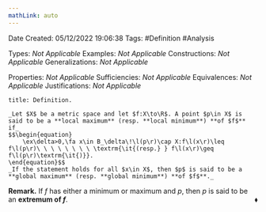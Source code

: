 ```yaml
---
mathLink: auto
---
```


<div class="topSpace"></div>

Date Created: 05/12/2022 19:06:38
Tags: #Definition #Analysis

Types: _Not Applicable_
Examples: _Not Applicable_
Constructions: _Not Applicable_
Generalizations: _Not Applicable_

Properties: _Not Applicable_
Sufficiencies: _Not Applicable_
Equivalences: _Not Applicable_
Justifications: _Not Applicable_

``` ad-Definition
title: Definition.

_Let $X$ be a metric space and let $f:X\to\R$. A point $p\in X$ is said to be a **local maximum** (resp. **local minimum**) **of $f$** if_
$$\begin{equation}
    \ex\delta>0,\fa x\in B_\delta\!\l(p\r)\cap X:f\l(x\r)\leq f\l(p\r)\ \ \ \ \ \ \ \ \textrm{\it{(resp.} } f\l(x\r)\geq f\l(p\r)\textrm{\it{)}}.
\end{equation}$$
_If the statement holds for all $x\in X$, then $p$ is said to be a **global maximum** (resp. **global minimum**) **of $f$**._

```

**Remark.** If $f$ has either a minimum or maximum and $p$, then $p$ is said to be an **extremum of $f$**.<span style="float:right;">$\blacklozenge$</span>
